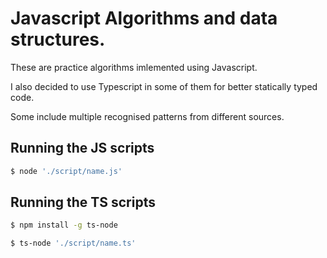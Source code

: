 # Javascript Algorithms and data structures.

These are practice algorithms imlemented using Javascript.

I also decided to use Typescript in some of them for better statically typed code.

Some include multiple recognised patterns from different sources.

## Running the JS scripts

```js
$ node './script/name.js'
```

## Running the TS scripts

```sh
$ npm install -g ts-node
```

```sh
$ ts-node './script/name.ts'
```
